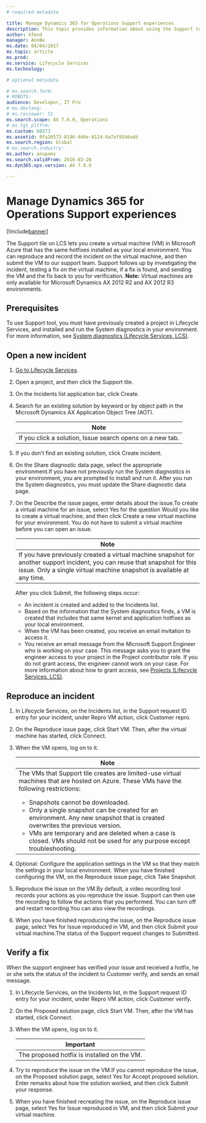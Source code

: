 ```yaml
---
# required metadata

title: Manage Dynamics 365 for Operations Support experiences
description: This topic provides information about using the Support tool to on Microsoft Dynamics Lifecycle Services (LCS) to manage support incidents. 
author: kfend
manager: AnnBe
ms.date: 04/04/2017
ms.topic: article
ms.prod: 
ms.service: Lifecycle Services
ms.technology: 

# optional metadata

# ms.search.form: 
# ROBOTS: 
audience: Developer, IT Pro
# ms.devlang: 
# ms.reviewer: 51
ms.search.scope: AX 7.0.0, Operations
# ms.tgt_pltfrm: 
ms.custom: 60373
ms.assetid: 0fa10573-8146-446e-8124-8a7af9546add
ms.search.region: Global
# ms.search.industry: 
ms.author: anupams
ms.search.validFrom: 2016-02-28
ms.dyn365.ops.version: AX 7.0.0

---
```


# Manage Dynamics 365 for Operations Support experiences

[!include[banner](../includes/banner.md)]



The Support tile on LCS lets you create a virtual machine (VM) in Microsoft Azure that has the same hotfixes installed as your local environment. You can reproduce and record the incident on the virtual machine, and then submit the VM to our support team. Support follows up by investigating the incident, testing a fix on the virtual machine, if a fix is found, and sending the VM and the fix back to you for verification.
**Note:** Virtual machines are only available for Microsoft Dynamics AX 2012 R2 and AX 2012 R3 environments.

## Prerequisites
To use Support tool, you must have previously created a project in Lifecycle Services, and installed and run the System diagnostics in your environment. For more information, see [System diagnostics (Lifecycle Services, LCS)](/ax-2012/system-diagnostics-lcs.md).

## Open a new incident
1.  [Go to Lifecycle Services](https://lcs.dynamics.com).
2.  Open a project, and then click the Support tile.
3.  On the Incidents list application bar, click Create.
4.  Search for an existing solution by keyword or by object path in the Microsoft Dynamics AX Application Object Tree (AOT).

    | **Note**                                                  |
    |-----------------------------------------------------------|
    | If you click a solution, Issue search opens on a new tab. |

5.  If you don’t find an existing solution, click Create incident.
6.  On the Share diagnostic data page, select the appropriate environment.If you have not previously run the System diagnostics in your environment, you are prompted to install and run it. After you run the System diagnostics, you must update the Share diagnostic data page.
7.  On the Describe the issue pages, enter details about the issue.To create a virtual machine for an issue, select Yes for the question Would you like to create a virtual machine, and then click Create a new virtual machine for your environment. You do not have to submit a virtual machine before you can open an issue.
    
    | **Note**                                                                                                                                                                                             |
    |------------------------------------------------------------------------------------------------------------------------------------------------------------------------------------------------------|
    | If you have previously created a virtual machine snapshot for another support incident, you can reuse that snapshot for this issue. Only a single virtual machine snapshot is available at any time. |

    After you click Submit, the following steps occur:
    -   An incident is created and added to the Incidents list.
    -   Based on the information that the System diagnostics finds, a VM is created that includes that same kernel and application hotfixes as your local environment.
    -   When the VM has been created, you receive an email invitation to access it.
    -   You receive an email message from the Microsoft Support Engineer who is working on your case. This message asks you to grant the engineer access to your project in the Project contributor role. If you do not grant access, the engineer cannot work on your case. For more information about how to grant access, see [Projects (Lifecycle Services, LCS)](/ax-2012/projects-lcs.md).

## Reproduce an incident
1.  In Lifecycle Services, on the Incidents list, in the Support request ID entry for your incident, under Repro VM action, click Customer repro.
2.  On the Reproduce issue page, click Start VM. Then, after the virtual machine has started, click Connect.
3.  When the VM opens, log on to it.
    <table>
    <colgroup>
    <col width="100%" />
    </colgroup>
    <thead>
    <tr class="header">
    <th><strong>Note</strong></th>
    </tr>
    </thead>
    <tbody>
    <tr class="odd">
    <td>The VMs that Support tile creates are limited-use virtual machines that are hosted on Azure. These VMs have the following restrictions:
    <ul>
    <li>Snapshots cannot be downloaded.</li>
    <li>Only a single snapshot can be created for an environment. Any new snapshot that is created overwrites the previous version.</li>
    <li>VMs are temporary and are deleted when a case is closed. VMs should not be used for any purpose except troubleshooting.</li>
    </ul></td>
    </tr>
    </tbody>
    </table>

4.  Optional: Configure the application settings in the VM so that they match the settings in your local environment. When you have finished configuring the VM, on the Reproduce issue page, click Take Snapshot.
5.  Reproduce the issue on the VM.By default, a video recording tool records your actions as you reproduce the issue. Support can then use the recording to follow the actions that you performed. You can turn off and restart recording.You can also view the recordings.
6.  When you have finished reproducing the issue, on the Reproduce issue page, select Yes for Issue reproduced in VM, and then click Submit your virtual machine.The status of the Support request changes to Submitted.

## Verify a fix
When the support engineer has verified your issue and received a hotfix, he or she sets the status of the incident to Customer verify, and sends an email message.
1.  In Lifecycle Services, on the Incidents list, in the Support request ID entry for your incident, under Repro VM action, click Customer verify.
2.  On the Proposed solution page, click Start VM. Then, after the VM has started, click Connect.
3.  When the VM opens, log on to it.

    | **Important**                               |
    |---------------------------------------------|
    | The proposed hotfix is installed on the VM. |

4.  Try to reproduce the issue on the VM.If you cannot reproduce the issue, on the Proposed solution page, select Yes for Accept proposed solution. Enter remarks about how the solution worked, and then click Submit your response.
5.  When you have finished recreating the issue, on the Reproduce issue page, select Yes for Issue reproduced in VM, and then click Submit your virtual machine.





